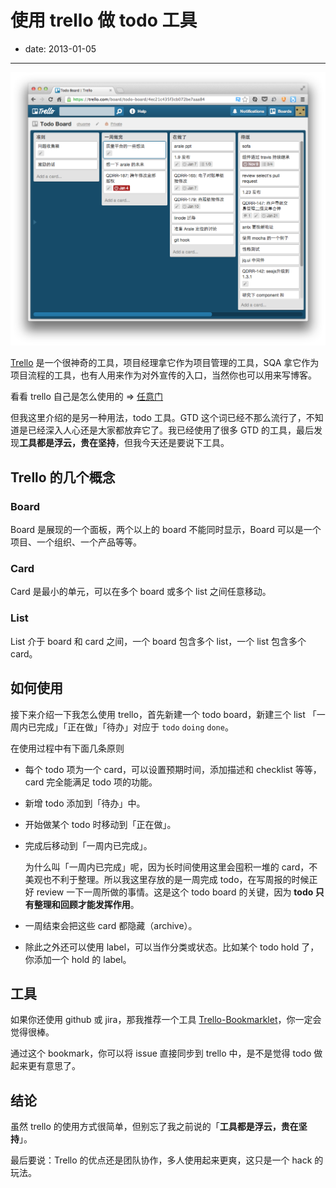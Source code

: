 # 使用 trello 做 todo 工具

- date: 2013-01-05

--------------------------

![image](../../uploads/2013/01/fejwiaof80242qffe.png)

[Trello](https://trello.com/) 是一个很神奇的工具，项目经理拿它作为项目管理的工具，SQA 拿它作为项目流程的工具，也有人用来作为对外宣传的入口，当然你也可以用来写博客。

看看 trello 自己是怎么使用的 => [任意门](https://trello.com/board/trello-development/4d5ea62fd76aa1136000000c)

但我这里介绍的是另一种用法，todo 工具。GTD 这个词已经不那么流行了，不知道是已经深入人心还是大家都放弃它了。我已经使用了很多 GTD 的工具，最后发现**工具都是浮云，贵在坚持**，但我今天还是要说下工具。

## Trello 的几个概念

### Board

Board 是展现的一个面板，两个以上的 board 不能同时显示，Board 可以是一个项目、一个组织、一个产品等等。

### Card

Card 是最小的单元，可以在多个 board 或多个 list 之间任意移动。

### List

List 介于 board 和 card 之间，一个 board 包含多个 list，一个 list 包含多个 card。

## 如何使用

接下来介绍一下我怎么使用 trello，首先新建一个 todo board，新建三个 list 「一周内已完成」「正在做」「待办」对应于 `todo` `doing` `done`。

在使用过程中有下面几条原则

- 每个 todo 项为一个 card，可以设置预期时间，添加描述和 checklist 等等，card 完全能满足 todo 项的功能。
- 新增 todo 添加到「待办」中。
- 开始做某个 todo 时移动到「正在做」。
- 完成后移动到「一周内已完成」。

  为什么叫「一周内已完成」呢，因为长时间使用这里会囤积一堆的 card，不美观也不利于整理。所以我这里存放的是一周完成 todo，在写周报的时候正好 review 一下一周所做的事情。这是这个 todo board 的关键，因为 **todo 只有整理和回顾才能发挥作用**。
  
- 一周结束会把这些 card 都隐藏（archive）。
- 除此之外还可以使用 label，可以当作分类或状态。比如某个 todo hold 了，你添加一个 hold 的 label。

## 工具

如果你还使用 github 或 jira，那我推荐一个工具 [Trello-Bookmarklet](https://github.com/danlec/Trello-Bookmarklet)，你一定会觉得很棒。

通过这个 bookmark，你可以将 issue 直接同步到 trello 中，是不是觉得 todo 做起来更有意思了。

## 结论

虽然 trello 的使用方式很简单，但别忘了我之前说的「**工具都是浮云，贵在坚持**」。

最后要说：Trello 的优点还是团队协作，多人使用起来更爽，这只是一个 hack 的玩法。